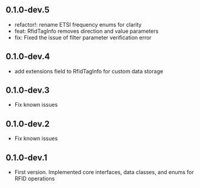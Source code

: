## 0.1.0-dev.5

* refactor!: rename ETSI frequency enums for clarity  
* feat: RfidTagInfo removes direction and value parameters  
* fix: Fixed the issue of filter parameter verification error  

## 0.1.0-dev.4

* add extensions field to RfidTagInfo for custom data storage

## 0.1.0-dev.3

* Fix known issues

## 0.1.0-dev.2

* Fix known issues

## 0.1.0-dev.1

* First version. Implemented core interfaces, data classes, and enums for RFID operations